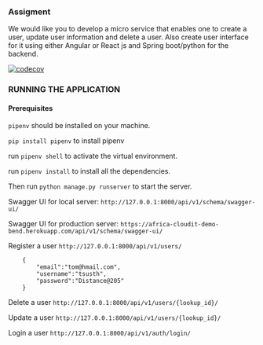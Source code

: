 ### Assigment

We would like you to develop a micro service that enables one to create a user, update user information and delete a user. Also create user interface for it using either Angular or React js and Spring boot/python for the backend.

[![codecov](https://codecov.io/gh/foscraft/cloudit-africa-bend/branch/main/graph/badge.svg?token=MPYV7GN93Q)](https://codecov.io/gh/foscraft/cloudit-africa-bend)

### RUNNING THE APPLICATION

#### Prerequisites

`pipenv` should be installed on your machine.

`pip install pipenv` to install pipenv

run `pipenv shell` to activate the virtual environment.

run `pipenv install` to install all the dependencies.

Then run `python manage.py runserver` to start the server.

Swagger UI for local server:  `http://127.0.0.1:8000/api/v1/schema/swagger-ui/`

Swagger UI for production server:  `https://africa-cloudit-demo-bend.herokuapp.com/api/v1/schema/swagger-ui/`

Register a user `http://127.0.0.1:8000/api/v1/users/`

        {
            "email":"tom@hmail.com",
            "username":"tsusth",
            "password":"Distance@205"
        }

Delete a user `http://127.0.0.1:8000/api/v1/users/{lookup_id}/`

Update a user `http://127.0.0.1:8000/api/v1/users/{lookup_id}/`

Login a user `http://127.0.0.1:8000/api/v1/auth/login/`
